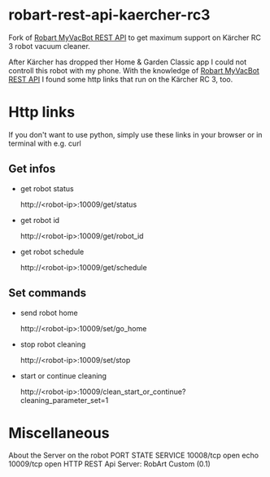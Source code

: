 # robart-rest-api-kaercher-rc3
Fork of [Robart MyVacBot REST API](https://github.com/worm-ee/robart-rest-api) to get maximum support on Kärcher RC 3 robot vacuum cleaner.

After Kärcher has dropped ther Home & Garden Classic app I could not controll this robot with my phone. With the knowledge of [Robart MyVacBot REST API](https://github.com/worm-ee/robart-rest-api) I found some http links that run on the Kärcher RC 3, too.

# Http links
If you don't want to use python, simply use these links in your browser or in terminal with e.g. curl
## Get infos
* get robot status

    http://\<robot-ip\>:10009/get/status
* get robot id

    http://\<robot-ip\>:10009/get/robot_id
* get robot schedule

    http://\<robot-ip\>:10009/get/schedule
## Set commands
* send robot home

    http://\<robot-ip\>:10009/set/go_home
* stop robot cleaning

    http://\<robot-ip\>:10009/set/stop
* start or continue cleaning

    http://\<robot-ip\>:10009/clean_start_or_continue?cleaning_parameter_set=1

# Miscellaneous
About the Server on the robot
PORT      STATE SERVICE
10008/tcp open  echo
10009/tcp open  HTTP REST Api
Server: RobArt Custom (0.1)
